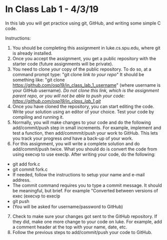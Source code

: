 # In Class Lab 1 - 4/3/19

In this lab you will get practice using git, GitHub, and writing some simple C code.  

Instructions:
1. You should be completing this assignment in luke.cs.spu.edu, where git is already installed.
2. Once you accept the assignment, you get a public repository with the starter code (future assignments will be private).
3. You need to clone *your* copy of the public repository.  To do so, at a command prompt type: "git clone *link to your repo*"   It should be something like: "git clone https://github.com/osp19/in_class_lab_1_username" (where username is your GitHub username). *Do not clone this link, which is the assignment parent repo, or you will not be able to push your code: https://github.com/osp19/in_class_lab_1.git*
4. Once you have cloned the repository, you can start editing the code.  Write your solution using an editor of your choice.  Test your code by compiling and running it.
5. Normally, you will make changes to your code and do the following add/commit/push step in small increments.  For example, implement and test a function, then add/commmit/push your work to GitHub.  This lets you track your progress *and* have a back-up of your work.
6. For this assignment, you will write a complete solution and do add/commit/push twice.  What you should do is convert the code from using execvp to use execlp. After writing your code, do the following:
  * git add fork.c
  * git commit fork.c
  * If needed, follow the instructions to setup your name and e-mail address.
  * The commit command requires you to type a commit message.  It should be meaningful, but brief.  For example "Converted between versions of exec (execvp to execlp
  * git push
  * (You will be asked for username/password to GitHub)

7. Check to make sure your changes got sent to the GitHub repository.  If they did, make one more change to your code on luke.  For example, add a comment header at the top with your name, date, etc.
8. Follow the previous steps to add/commit/push your code to GitHub.
